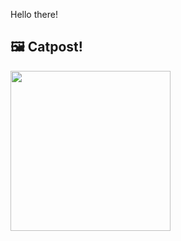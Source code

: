 Hello there!



## 🖼️ Catpost!

<sub>
    <img src="https://cdn2.thecatapi.com/images/5lo.jpg" height="256">
</sub>

